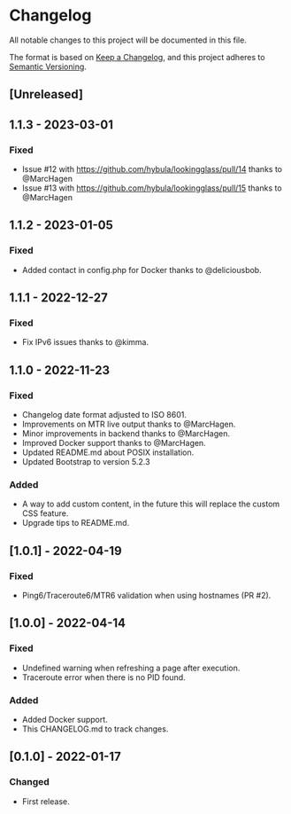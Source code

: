 # Changelog
All notable changes to this project will be documented in this file.

The format is based on [Keep a Changelog](https://keepachangelog.com/en/1.0.0/),
and this project adheres to [Semantic Versioning](https://semver.org/spec/v2.0.0.html).

## [Unreleased]

## 1.1.3 - 2023-03-01
### Fixed
- Issue #12 with https://github.com/hybula/lookingglass/pull/14 thanks to @MarcHagen
- Issue #13 with https://github.com/hybula/lookingglass/pull/15 thanks to @MarcHagen

## 1.1.2 - 2023-01-05
### Fixed
- Added contact in config.php for Docker thanks to @deliciousbob.

## 1.1.1 - 2022-12-27
### Fixed
- Fix IPv6 issues thanks to @kimma.

## 1.1.0 - 2022-11-23
### Fixed
- Changelog date format adjusted to ISO 8601.
- Improvements on MTR live output thanks to @MarcHagen.
- Minor improvements in backend thanks to @MarcHagen.
- Improved Docker support thanks to @MarcHagen.
- Updated README.md about POSIX installation.
- Updated Bootstrap to version 5.2.3

### Added
- A way to add custom <head> content, in the future this will replace the custom CSS feature.
- Upgrade tips to README.md.

## [1.0.1] - 2022-04-19
### Fixed
- Ping6/Traceroute6/MTR6 validation when using hostnames (PR #2).

## [1.0.0] - 2022-04-14
### Fixed
- Undefined warning when refreshing a page after execution.
- Traceroute error when there is no PID found.

### Added
- Added Docker support.
- This CHANGELOG.md to track changes.

## [0.1.0] - 2022-01-17
### Changed
- First release.
